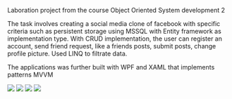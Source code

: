 Laboration project from the course Object Oriented System development 2

The task involves creating a social media clone of facebook with specific criteria such as persistent storage using MSSQL with Entity framework as implementation type.
With CRUD implementation, the user can register an account, send friend request, like a friends posts, submit posts, change profile picture. Used LINQ to filtrate data.

The applications was further built with WPF and XAML that implements patterns MVVM


![](https://i.imgur.com/NQpd0Kn.png)
![](https://i.imgur.com/8nVmaMY.png)
![](https://i.imgur.com/Uluqdzh.png)
![](https://i.imgur.com/fKr91Zq.png)


